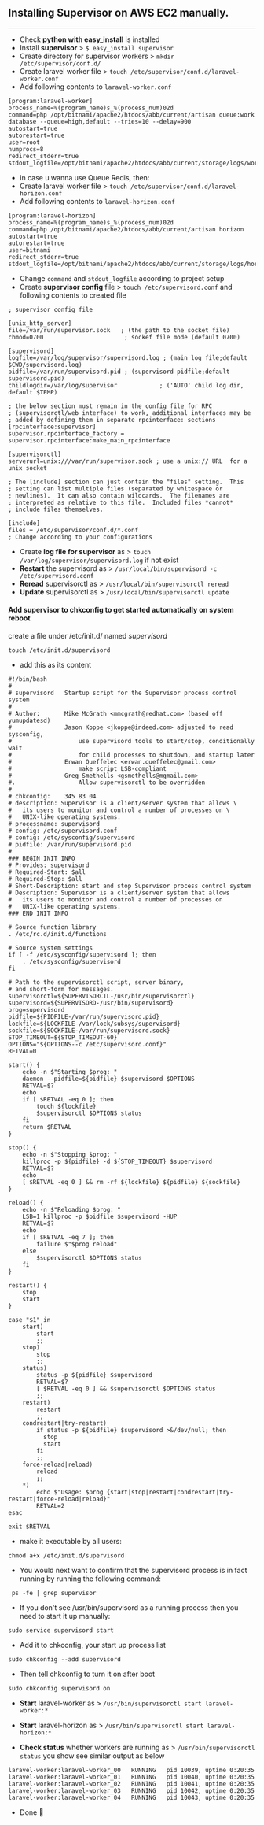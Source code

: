 ## Installing Supervisor on AWS EC2 manually.
-----------------

* Check **python with easy_install** is installed
* Install **supervisor** > `$ easy_install supervisor`
* Create directory for supervisor workers > `mkdir /etc/supervisor/conf.d/`
* Create laravel worker file > `touch /etc/supervisor/conf.d/laravel-worker.conf`
* Add following contents to `laravel-worker.conf`

```shell
[program:laravel-worker]
process_name=%(program_name)s_%(process_num)02d
command=php /opt/bitnami/apache2/htdocs/abb/current/artisan queue:work database --queue=high,default --tries=10 --delay=900
autostart=true
autorestart=true
user=root
numprocs=8
redirect_stderr=true
stdout_logfile=/opt/bitnami/apache2/htdocs/abb/current/storage/logs/worker.log
```

* in case u wanna use Queue Redis, then:
* Create laravel worker file > `touch /etc/supervisor/conf.d/laravel-horizon.conf`
* Add following contents to `laravel-horizon.conf`

```shell
[program:laravel-horizon]
process_name=%(program_name)s_%(process_num)02d
command=php /opt/bitnami/apache2/htdocs/abb/current/artisan horizon
autostart=true
autorestart=true
user=bitnami
redirect_stderr=true
stdout_logfile=/opt/bitnami/apache2/htdocs/abb/current/storage/logs/horizon.log
```

* Change `command` and `stdout_logfile` according to project setup
* Create **supervisor config** file > `touch /etc/supervisord.conf` and following contents to created file

```shell
; supervisor config file

[unix_http_server]
file=/var/run/supervisor.sock   ; (the path to the socket file)
chmod=0700                       ; sockef file mode (default 0700)

[supervisord]
logfile=/var/log/supervisor/supervisord.log ; (main log file;default $CWD/supervisord.log)
pidfile=/var/run/supervisord.pid ; (supervisord pidfile;default supervisord.pid)
childlogdir=/var/log/supervisor            ; ('AUTO' child log dir, default $TEMP)

; the below section must remain in the config file for RPC
; (supervisorctl/web interface) to work, additional interfaces may be
; added by defining them in separate rpcinterface: sections
[rpcinterface:supervisor]
supervisor.rpcinterface_factory = supervisor.rpcinterface:make_main_rpcinterface

[supervisorctl]
serverurl=unix:///var/run/supervisor.sock ; use a unix:// URL  for a unix socket

; The [include] section can just contain the "files" setting.  This
; setting can list multiple files (separated by whitespace or
; newlines).  It can also contain wildcards.  The filenames are
; interpreted as relative to this file.  Included files *cannot*
; include files themselves.

[include]
files = /etc/supervisor/conf.d/*.conf
; Change according to your configurations

```
* Create **log file for supervisor** as > `touch /var/log/supervisor/supervisord.log` if not exist
* **Restart** the supervisord as > `/usr/local/bin/supervisord -c /etc/supervisord.conf`
* **Reread** supervisorctl as > `/usr/local/bin/supervisorctl reread`
* **Update** supervisorctl as > `/usr/local/bin/supervisorctl update` 

#### **Add supervisor to chkconfig to get started automatically on system reboot**
create a file under /etc/init.d/ named *supervisord*
```shell 
touch /etc/init.d/supervisord
```
- add this as its content

```shell
#!/bin/bash
#
# supervisord   Startup script for the Supervisor process control system
#
# Author:       Mike McGrath <mmcgrath@redhat.com> (based off yumupdatesd)
#               Jason Koppe <jkoppe@indeed.com> adjusted to read sysconfig,
#                   use supervisord tools to start/stop, conditionally wait
#                   for child processes to shutdown, and startup later
#               Erwan Queffelec <erwan.queffelec@gmail.com>
#                   make script LSB-compliant
#               Greg Smethells <gsmethells@mgmail.com>
#.                  Allow supervisorctl to be overridden
#
# chkconfig:    345 83 04
# description: Supervisor is a client/server system that allows \
#   its users to monitor and control a number of processes on \
#   UNIX-like operating systems.
# processname: supervisord
# config: /etc/supervisord.conf
# config: /etc/sysconfig/supervisord
# pidfile: /var/run/supervisord.pid
#
### BEGIN INIT INFO
# Provides: supervisord
# Required-Start: $all
# Required-Stop: $all
# Short-Description: start and stop Supervisor process control system
# Description: Supervisor is a client/server system that allows
#   its users to monitor and control a number of processes on
#   UNIX-like operating systems.
### END INIT INFO

# Source function library
. /etc/rc.d/init.d/functions

# Source system settings
if [ -f /etc/sysconfig/supervisord ]; then
    . /etc/sysconfig/supervisord
fi

# Path to the supervisorctl script, server binary,
# and short-form for messages.
supervisorctl=${SUPERVISORCTL-/usr/bin/supervisorctl}
supervisord=${SUPERVISORD-/usr/bin/supervisord}
prog=supervisord
pidfile=${PIDFILE-/var/run/supervisord.pid}
lockfile=${LOCKFILE-/var/lock/subsys/supervisord}
sockfile=${SOCKFILE-/var/run/supervisord.sock}
STOP_TIMEOUT=${STOP_TIMEOUT-60}
OPTIONS="${OPTIONS--c /etc/supervisord.conf}"
RETVAL=0

start() {
    echo -n $"Starting $prog: "
    daemon --pidfile=${pidfile} $supervisord $OPTIONS
    RETVAL=$?
    echo
    if [ $RETVAL -eq 0 ]; then
        touch ${lockfile}
        $supervisorctl $OPTIONS status
    fi
    return $RETVAL
}

stop() {
    echo -n $"Stopping $prog: "
    killproc -p ${pidfile} -d ${STOP_TIMEOUT} $supervisord
    RETVAL=$?
    echo
    [ $RETVAL -eq 0 ] && rm -rf ${lockfile} ${pidfile} ${sockfile}
}

reload() {
    echo -n $"Reloading $prog: "
    LSB=1 killproc -p $pidfile $supervisord -HUP
    RETVAL=$?
    echo
    if [ $RETVAL -eq 7 ]; then
        failure $"$prog reload"
    else
        $supervisorctl $OPTIONS status
    fi
}

restart() {
    stop
    start
}

case "$1" in
    start)
        start
        ;;
    stop)
        stop
        ;;
    status)
        status -p ${pidfile} $supervisord
        RETVAL=$?
        [ $RETVAL -eq 0 ] && $supervisorctl $OPTIONS status
        ;;
    restart)
        restart
        ;;
    condrestart|try-restart)
        if status -p ${pidfile} $supervisord >&/dev/null; then
          stop
          start
        fi
        ;;
    force-reload|reload)
        reload
        ;;
    *)
        echo $"Usage: $prog {start|stop|restart|condrestart|try-restart|force-reload|reload}"
        RETVAL=2
esac

exit $RETVAL
```

- make it executable by all users:

```shell
chmod a+x /etc/init.d/supervisord
```

- You would next want to confirm that the supervisord process is in fact running by running the following command:

```shell
 ps -fe | grep supervisor
```

- If you don't see /usr/bin/supervisord as a running process then you need to start it up manually:

```shell
sudo service supervisord start
```

- Add it to chkconfig, your start up process list

```shell
sudo chkconfig --add supervisord
```

- Then tell chkconfig to turn it on after boot

```shell
sudo chkconfig supervisord on
```

* **Start** laravel-worker as > `/usr/bin/supervisorctl start laravel-worker:*`
* **Start** laravel-horizon as > `/usr/bin/supervisorctl start laravel-horizon:*`

* **Check status** whether workers are running as > `/usr/bin/supervisorctl status` you show see similar output as below 

```log
laravel-worker:laravel-worker_00   RUNNING   pid 10039, uptime 0:20:35
laravel-worker:laravel-worker_01   RUNNING   pid 10040, uptime 0:20:35
laravel-worker:laravel-worker_02   RUNNING   pid 10041, uptime 0:20:35
laravel-worker:laravel-worker_03   RUNNING   pid 10042, uptime 0:20:35
laravel-worker:laravel-worker_04   RUNNING   pid 10043, uptime 0:20:35
```
* Done :tada: 
